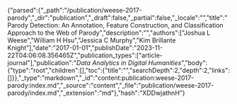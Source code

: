{"parsed":{"_path":"/publication/weese-2017-parody","_dir":"publication","_draft":false,"_partial":false,"_locale":"","title":"Parody Detection: An Annotation, Feature Construction, and Classification Approach to the Web of Parody","description":"","authors":["Joshua L Weese","William H Hsu","Jessica C Murphy","Kim Brillante Knight"],"date":"2017-01-01","publishDate":"2023-11-22T04:06:08.356465Z","publication_types":["article-journal"],"publication":"*Data Analytics in Digital Humanities*","body":{"type":"root","children":[],"toc":{"title":"","searchDepth":2,"depth":2,"links":[]}},"_type":"markdown","_id":"content:publication:weese-2017-parody:index.md","_source":"content","_file":"publication/weese-2017-parody/index.md","_extension":"md"},"hash":"XDDwjathnH"}
